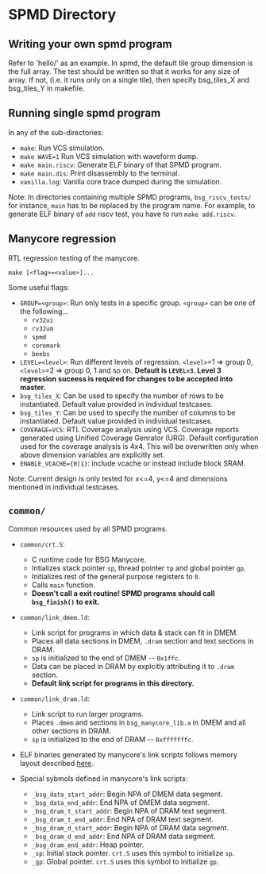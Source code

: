 SPMD Directory
==============


Writing your own spmd program
-----------------------------
Refer to 'hello/' as an example.
In spmd, the default tile group dimension is the full array. The test should be written so that it works for any size of array.
If not, (i.e. it runs only on a single tile), then specify bsg_tiles_X and bsg_tiles_Y in makefile.

Running single spmd program
---------------------------

In any of the sub-directories:
- `make`: Run VCS simulation.
- `make WAVE=1` Run VCS simulation with waveform dump.
- `make main.riscv`: Generate ELF binary of that SPMD program.
- `make main.dis`: Print disassembly to the terminal.
- `vanilla.log`: Vanilla core trace dumped during the simulation.

Note: In directories containing multiple SPMD programs, `bsg_riscv_tests/` for instance,
`main` has to be replaced by the program name. For example, to generate ELF binary of
`add` riscv test, you have to run `make add.riscv`.



Manycore regression
-------------------

RTL regression testing of the manycore.

`make [<flag>=<value>]...`

Some useful flags:

- `GROUP=<group>`: Run only tests in a specific group. `<group>` can be one of the following...
    - `rv32ui`
    - `rv32um`
    - `spmd`
    - `coremark`
    - `beebs`
- `LEVEL=<level>`: Run different levels of regression. `<level>`=1 => group 0, `<level>`=2 => group 0, 1 and so on. **Default is `LEVEL=3`. Level 3 regression suceess is required for changes to be accepted into master.**
- `bsg_tiles_X`:
    Can be used to specify the number of rows to be instantiated. Default
    value provided in individual testcases.
- `bsg_tiles_Y`:
    Can be used to specify the number of columns to be instantiated. Default
    value provided in individual testcases.
- `COVERAGE=VCS`:
    RTL Coverage analysis using VCS. Coverage reports generated using
    Unified Coverage Genrator (URG). Default configuration used for
    the coverage analysis is 4x4. This will be overwritten only when
    above dimension variables are explicitly set.
- `ENABLE_VCACHE={0|1}`:
    include vcache or instead include block SRAM.

Note: 
    Current design is only tested for x<=4, y<=4 and dimensions mentioned in
    individual testcases.



`common/`
----------

Common resources used by all SPMD programs.

- `common/crt.S`:
  - C runtime code for BSG Manycore.
  - Intializes stack pointer `sp`, thread pointer `tp` and global pointer `gp`.
  - Initializes rest of the general purpose registers to `0`.
  - Calls `main` function.
  - **Doesn't call a exit routine! SPMD programs should call `bsg_finish()` to exit.**

- `common/link_dmem.ld`:
  - Link script for programs in which data & stack can fit in DMEM.
  - Places all data sections in DMEM, `.dram` section and text sections in DRAM.
  - `sp` is initialized to the end of DMEM -- `0x1ffc`.
  - Data can be placed in DRAM by explcitly attributing it to `.dram` section.
  - **Default link script for programs in this directory.**

- `common/link_dram.ld`:
  - Link script to run larger programs.
  - Places `.dmem` and sections in `bsg_manycore_lib.a` in DMEM and all other sections in DRAM.
  - `sp` is initialized to the end of DRAM -- `0xfffffffc`.

- ELF binaries generated by manycore's link scripts follows memory layout described [here](
https://docs.google.com/document/d/1b2g2nnMYidMkcn6iHJ9NGjpQYfZeWEmMdLeO_3nLtgo/edit#bookmark=id.6ta2llhb2shf).
  
- Special sybmols defined in manycore's link scripts:
  - `_bsg_data_start_addr`: Begin NPA of DMEM data segment.
  - `_bsg_data_end_addr`: End NPA of DMEM data segment.
  - `_bsg_dram_t_start_addr`: Begin NPA of DRAM text segment.
  - `_bsg_dram_t_end_addr`: End NPA of DRAM text segment.
  - `_bsg_dram_d_start_addr`: Begin NPA of DRAM data segment.
  - `_bsg_dram_d_end_addr`: End NPA of DRAM data segment.
  - `_bsg_dram_end_addr`: Heap pointer.
  - `_sp`: Initial stack pointer. `crt.S` uses this symbol to initialize `sp`.
  - `_gp`: Global pointer. `crt.S` uses this symbol to initialize `gp`.
